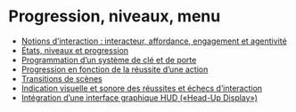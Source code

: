 #  Progression, niveaux, menu 


<!-- start-replace-subnav depth=1 -->
* [Notions d’interaction : interacteur, affordance, engagement et agentivité](/03-savoirs/03/01-interactivite-suite/)
* [États, niveaux et progression](/03-savoirs/03/02-etat-niveau-progression/)
* [Programmation d’un système de clé et de porte](/03-savoirs/03/03-clef-porte/)
* [Progression en fonction de la réussite d’une action](/03-savoirs/03/04-progression-conditionnelle/)
* [Transitions de scènes](/03-savoirs/03/05-transition-scene/)
* [Indication visuelle et sonore des réussites et échecs d’interaction](/03-savoirs/03/06-indication-etat/)
* [Intégration d’une interface graphique HUD («Head-Up Display»)](/03-savoirs/03/07-hud/)
<!-- end-replace-subnav -->


